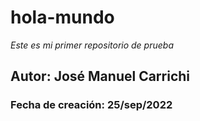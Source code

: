 # hola-mundo
*Este es mi primer repositorio de prueba*

## Autor: José Manuel Carrichi
### Fecha de creación: 25/sep/2022
